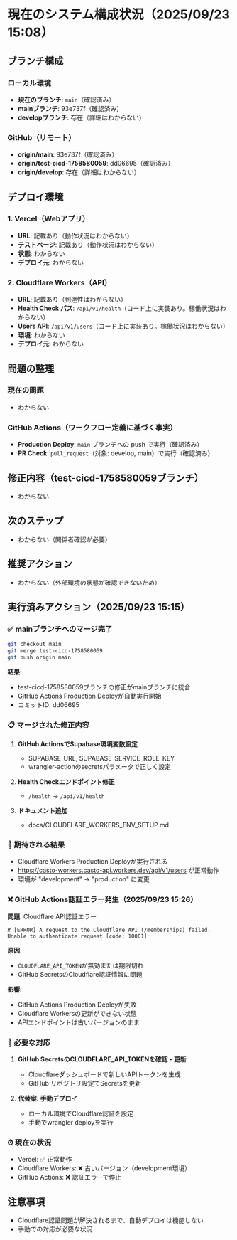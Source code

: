 # 現在のシステム構成状況（2025/09/23 15:08）

## ブランチ構成

### ローカル環境
- **現在のブランチ**: `main`（確認済み）
- **mainブランチ**: 93e737f（確認済み）
- **developブランチ**: 存在（詳細はわからない）

### GitHub（リモート）
- **origin/main**: 93e737f（確認済み）
- **origin/test-cicd-1758580059**: dd06695（確認済み）
- **origin/develop**: 存在（詳細はわからない）

## デプロイ環境

### 1. Vercel（Webアプリ）
- **URL**: 記載あり（動作状況はわからない）
- **テストページ**: 記載あり（動作状況はわからない）
- **状態**: わからない
- **デプロイ元**: わからない

### 2. Cloudflare Workers（API）
- **URL**: 記載あり（到達性はわからない）
- **Health Check パス**: `/api/v1/health`（コード上に実装あり。稼働状況はわからない）
- **Users API**: `/api/v1/users`（コード上に実装あり。稼働状況はわからない）
- **環境**: わからない
- **デプロイ元**: わからない

## 問題の整理

### 現在の問題
- わからない

### GitHub Actions（ワークフロー定義に基づく事実）
- **Production Deploy**: `main` ブランチへの push で実行（確認済み）
- **PR Check**: `pull_request`（対象: develop, main）で実行（確認済み）

## 修正内容（test-cicd-1758580059ブランチ）

- わからない

## 次のステップ
- わからない（関係者確認が必要）

## 推奨アクション
- わからない（外部環境の状態が確認できないため）

## 実行済みアクション（2025/09/23 15:15）

### ✅ mainブランチへのマージ完了
```bash
git checkout main
git merge test-cicd-1758580059
git push origin main
```

**結果**:
- test-cicd-1758580059ブランチの修正がmainブランチに統合
- GitHub Actions Production Deployが自動実行開始
- コミットID: dd06695

### 📋 マージされた修正内容
1. **GitHub ActionsでSupabase環境変数設定**
   - SUPABASE_URL, SUPABASE_SERVICE_ROLE_KEY
   - wrangler-actionのsecretsパラメータで正しく設定

2. **Health Checkエンドポイント修正**
   - `/health` → `/api/v1/health`

3. **ドキュメント追加**
   - docs/CLOUDFLARE_WORKERS_ENV_SETUP.md

### 🚀 期待される結果
- Cloudflare Workers Production Deployが実行される
- https://casto-workers.casto-api.workers.dev/api/v1/users が正常動作
- 環境が "development" → "production" に変更

### ❌ GitHub Actions認証エラー発生（2025/09/23 15:26）

**問題**: Cloudflare API認証エラー
```
✘ [ERROR] A request to the Cloudflare API (/memberships) failed.
Unable to authenticate request [code: 10001]
```

**原因**: 
- `CLOUDFLARE_API_TOKEN`が無効または期限切れ
- GitHub SecretsのCloudflare認証情報に問題

**影響**:
- GitHub Actions Production Deployが失敗
- Cloudflare Workersの更新ができない状態
- APIエンドポイントは古いバージョンのまま

### 🔧 必要な対応

1. **GitHub SecretsのCLOUDFLARE_API_TOKENを確認・更新**
   - Cloudflareダッシュボードで新しいAPIトークンを生成
   - GitHub リポジトリ設定でSecretsを更新

2. **代替案: 手動デプロイ**
   - ローカル環境でCloudflare認証を設定
   - 手動でwrangler deployを実行

### ⏰ 現在の状況
- Vercel: ✅ 正常動作
- Cloudflare Workers: ❌ 古いバージョン（development環境）
- GitHub Actions: ❌ 認証エラーで停止

## 注意事項

- Cloudflare認証問題が解決されるまで、自動デプロイは機能しない
- 手動での対応が必要な状況
